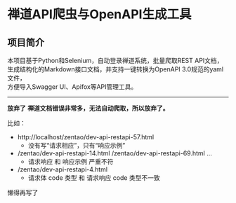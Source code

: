 # 禅道API爬虫与OpenAPI生成工具

## 项目简介

本项目基于Python和Selenium，自动登录禅道系统，批量爬取REST API文档，  
生成结构化的Markdown接口文档，并支持一键转换为OpenAPI 3.0规范的yaml文件，  
方便导入Swagger UI、Apifox等API管理工具。

---
**放弃了**
**禅道文档错误非常多，无法自动爬取，所以放弃了。**

比如：

* http://localhost/zentao/dev-api-restapi-57.html
  * 没有写“请求相应”，只有“响应示例”
* /zentao/dev-api-restapi-14.html /zentao/dev-api-restapi-69.html ...
  * 请求响应 和 响应示例 严重不符
* /zentao/dev-api-restapi-4.html
  * 请求体 code 类型 和 请求响应 code 类型不一致
  
懒得再写了
